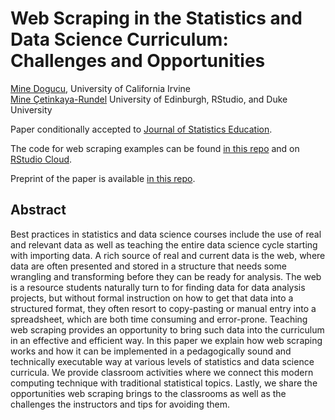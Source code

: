 # Web Scraping in the Statistics and Data Science Curriculum: Challenges and Opportunities

[Mine Dogucu](https://mdogucu.ics.uci.edu/), University of California Irvine  
[Mine Çetinkaya-Rundel](//http://mine-cr.com/) University of Edinburgh, RStudio, and Duke University

Paper conditionally accepted to [Journal of Statistics Education](https://www.tandfonline.com/toc/ujse20/current).


The code for web scraping examples can be found [in this repo](https://github.com/mdogucu/web-scrape/tree/master/opensecrets) and on [RStudio Cloud](https://rstudio.cloud/project/797118).

Preprint of the paper is available [in this repo](https://github.com/mdogucu/web-scrape/web_scrape.pdf).



## Abstract

Best practices in statistics and data science courses include the use of real and relevant data as well as teaching the entire data science cycle starting with importing data. A rich source of real and current data is the web, where data are often presented and stored in a structure that needs some wrangling and transforming before they can be ready for analysis. The web is a resource students naturally turn to for finding data for data analysis projects, but without formal instruction on how to get that data into a structured format, they often resort to copy-pasting or manual entry into a spreadsheet, which are both time consuming and error-prone. Teaching web scraping provides an opportunity to bring such data into the curriculum in an effective and efficient way. In this paper we explain how web scraping works and how it can be implemented in a pedagogically sound and technically executable way at various levels of statistics and data science curricula. We provide classroom activities where we connect this modern computing technique with traditional statistical topics. Lastly, we share the opportunities web scraping brings to the classrooms as well as the challenges the instructors and tips for avoiding them.
